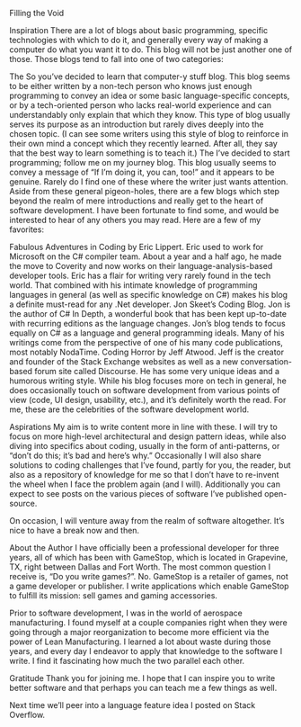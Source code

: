 Filling the Void

Inspiration
There are a lot of blogs about basic programming, specific technologies with which to do it, and generally every way of making a computer do what you want it to do. This blog will not be just another one of those. Those blogs tend to fall into one of two categories:

The So you’ve decided to learn that computer-y stuff blog. This blog seems to be either written by a non-tech person who knows just enough programming to convey an idea or some basic language-specific concepts, or by a tech-oriented person who lacks real-world experience and can understandably only explain that which they know. This type of blog usually serves its purpose as an introduction but rarely dives deeply into the chosen topic. (I can see some writers using this style of blog to reinforce in their own mind a concept which they recently learned. After all, they say that the best way to learn something is to teach it.)
The I’ve decided to start programming; follow me on my journey blog. This blog usually seems to convey a message of “If I’m doing it, you can, too!” and it appears to be genuine. Rarely do I find one of these where the writer just wants attention.
Aside from these general pigeon-holes, there are a few blogs which step beyond the realm of mere introductions and really get to the heart of software development. I have been fortunate to find some, and would be interested to hear of any others you may read. Here are a few of my favorites:

Fabulous Adventures in Coding by Eric Lippert. Eric used to work for Microsoft on the C# compiler team. About a year and a half ago, he made the move to Coverity and now works on their language-analysis-based developer tools. Eric has a flair for writing very rarely found in the tech world. That combined with his intimate knowledge of programming languages in general (as well as specific knowledge on C#) makes his blog a definite must-read for any .Net developer.
Jon Skeet’s Coding Blog. Jon is the author of C# In Depth, a wonderful book that has been kept up-to-date with recurring editions as the language changes. Jon’s blog tends to focus equally on C# as a language and general programming ideals. Many of his writings come from the perspective of one of his many code publications, most notably NodaTime.
Coding Horror by Jeff Atwood. Jeff is the creator and founder of the Stack Exchange websites as well as a new conversation-based forum site called Discourse. He has some very unique ideas and a humorous writing style. While his blog focuses more on tech in general, he does occasionally touch on software development from various points of view (code, UI design, usability, etc.), and it’s definitely worth the read.
For me, these are the celebrities of the software development world.

Aspirations
My aim is to write content more in line with these. I will try to focus on more high-level architectural and design pattern ideas, while also diving into specifics about coding, usually in the form of anti-patterns, or “don’t do this; it’s bad and here’s why.” Occasionally I will also share solutions to coding challenges that I’ve found, partly for you, the reader, but also as a repository of knowledge for me so that I don’t have to re-invent the wheel when I face the problem again (and I will). Additionally you can expect to see posts on the various pieces of software I’ve published open-source.

On occasion, I will venture away from the realm of software altogether. It’s nice to have a break now and then.

About the Author
I have officially been a professional developer for three years, all of which has been with GameStop, which is located in Grapevine, TX, right between Dallas and Fort Worth. The most common question I receive is, “Do you write games?”. No. GameStop is a retailer of games, not a game developer or publisher. I write applications which enable GameStop to fulfill its mission: sell games and gaming accessories.

Prior to software development, I was in the world of aerospace manufacturing. I found myself at a couple companies right when they were going through a major reorganization to become more efficient via the power of Lean Manufacturing. I learned a lot about waste during those years, and every day I endeavor to apply that knowledge to the software I write. I find it fascinating how much the two parallel each other.

Gratitude
Thank you for joining me. I hope that I can inspire you to write better software and that perhaps you can teach me a few things as well.

Next time we’ll peer into a language feature idea I posted on Stack Overflow.